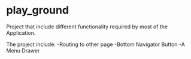 # play_ground
Project that include different functionality required by most of the Application.

The project include:
-Routing to other page
-Bottom Navigator Button
-A Menu Drawer

